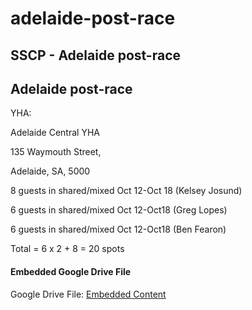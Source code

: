 # adelaide-post-race

## SSCP - Adelaide post-race

## Adelaide post-race

YHA:

Adelaide Central YHA&#x20;

135 Waymouth Street,

Adelaide, SA, 5000

8 guests in shared/mixed Oct 12-Oct 18 (Kelsey Josund)

6 guests in shared/mixed Oct 12-Oct18 (Greg Lopes)

6 guests in shared/mixed Oct 12-Oct18 (Ben Fearon)

Total = 6 x 2 + 8 = 20 spots

#### Embedded Google Drive File

Google Drive File: [Embedded Content](https://drive.google.com/embeddedfolderview?id=1lr6bOOpn9IT68yYTZs_04i_256hFA9bY#list)
